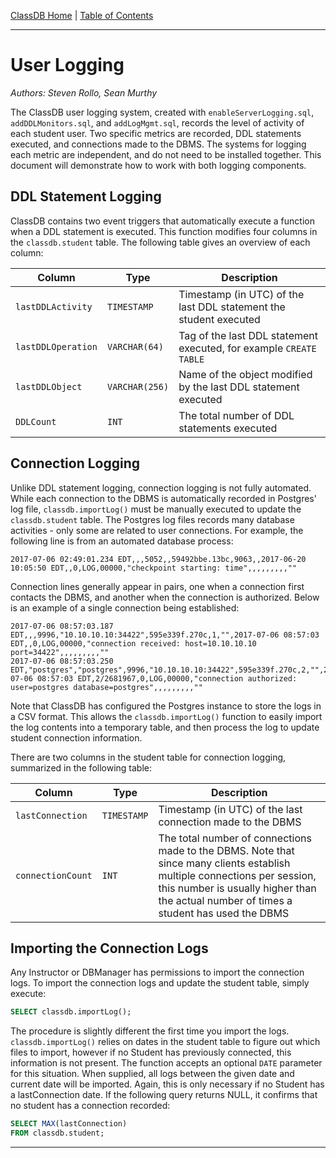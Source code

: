 [ClassDB Home](Home) \| [Table of Contents](Table-of-Contents)

---
# User Logging

_Authors: Steven Rollo, Sean Murthy_

The ClassDB user logging system, created with `enableServerLogging.sql`, `addDDLMonitors.sql`, and `addLogMgmt.sql`, records the level of activity of each student user. Two specific metrics are recorded, DDL statements executed, and connections made to the DBMS. The systems for logging each metric are independent, and do not need to be installed together. This document will demonstrate how to work with both logging components.

## DDL Statement Logging
ClassDB contains two event triggers that automatically execute a function when a DDL statement is executed. This function modifies four columns in the `classdb.student` table. The following table gives an overview of each column:

| Column | Type | Description |
| ------ | ---- | ----------- |
| `lastDDLActivity` | `TIMESTAMP` | Timestamp (in UTC) of the last DDL statement the student executed |
| `lastDDLOperation` | `VARCHAR(64)` | Tag of the last DDL statement executed, for example `CREATE TABLE` |
| `lastDDLObject` | `VARCHAR(256)` | Name of the object modified by the last DDL statement executed |
| `DDLCount` | `INT` | The total number of DDL statements executed |

## Connection Logging
Unlike DDL statement logging, connection logging is not fully automated. While each connection to the DBMS is automatically recorded in Postgres' log file, `classdb.importLog()` must be manually executed to update the `classdb.student` table. The Postgres log files records many database activities - only some are related to user connections.  For example, the following line is from an automated database process:
```
2017-07-06 02:49:01.234 EDT,,,5052,,59492bbe.13bc,9063,,2017-06-20 10:05:50 EDT,,0,LOG,00000,"checkpoint starting: time",,,,,,,,,""
```
Connection lines generally appear in pairs, one when a connection first contacts the DBMS, and another when the connection is authorized. Below is an example of a single connection being established:
```
2017-07-06 08:57:03.187 EDT,,,9996,"10.10.10.10:34422",595e339f.270c,1,"",2017-07-06 08:57:03 EDT,,0,LOG,00000,"connection received: host=10.10.10.10 port=34422",,,,,,,,,""
2017-07-06 08:57:03.250 EDT,"postgres","postgres",9996,"10.10.10.10:34422",595e339f.270c,2,"",2017-07-06 08:57:03 EDT,2/2681967,0,LOG,00000,"connection authorized: user=postgres database=postgres",,,,,,,,,""
```

Note that ClassDB has configured the Postgres instance to store the logs in a CSV format. This allows the `classdb.importLog()` function to easily import the log contents into a temporary table, and then process the log to update student connection information.

There are two columns in the student table for connection logging, summarized in the following table:

| Column | Type | Description |
| ------ | ---- | ----------- |
| `lastConnection` | `TIMESTAMP` | Timestamp (in UTC) of the last connection made to the DBMS |
| `connectionCount` | `INT` | The total number of connections made to the DBMS. Note that since many clients establish multiple connections per session, this number is usually higher than the actual number of times a student has used the DBMS |

## Importing the Connection Logs
Any Instructor or DBManager has permissions to import the connection logs. To import the connection logs and update the student table, simply execute:
```sql
SELECT classdb.importLog();
```
The procedure is slightly different the first time you import the logs. `classdb.importLog()` relies on dates in the student table to figure out which files to import, however if no Student has previously connected, this information is not present. The function accepts an optional `DATE` parameter for this situation. When supplied, all logs between the given date and current date will be imported. Again, this is only necessary if no Student has a lastConnection date. If the following query returns NULL, it confirms that no student has a connection recorded:
```sql
SELECT MAX(lastConnection)
FROM classdb.student;
```

---
